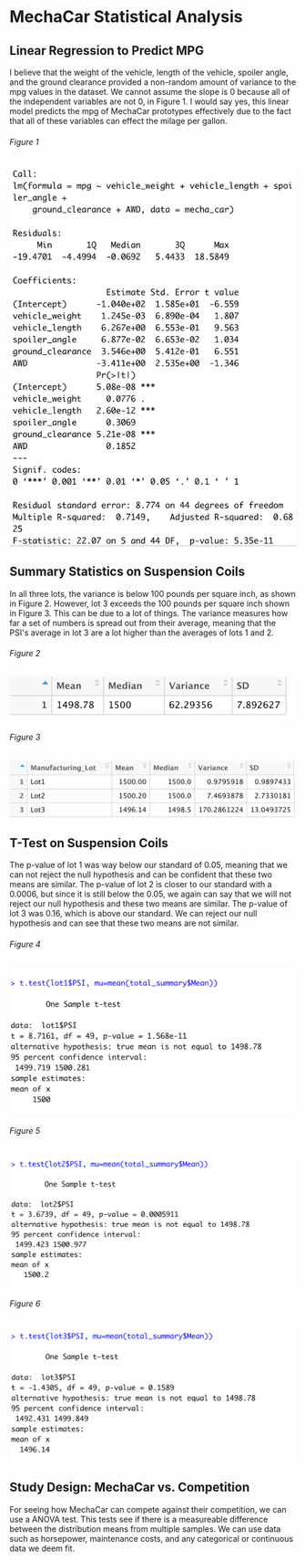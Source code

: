 # MechaCar Statistical Analysis
## Linear Regression to Predict MPG
I believe that the weight of the vehicle, length of the vehicle, spoiler angle, and the ground clearance provided a non-random amount of variance to the mpg values in the dataset. We cannot assume the slope is 0 because all of the independent variables are not 0, in Figure 1. I would say yes, this linear model predicts the mpg of MechaCar prototypes effectively due to the fact that all of these variables can effect the milage per gallon. 
###### Figure 1
![linearRegression](/MechaCar_Statistical_Analysis/linearRegression.png)
## Summary Statistics on Suspension Coils
In all three lots, the variance is below 100 pounds per square inch, as shown in Figure 2. However, lot 3 exceeds the 100 pounds per square inch shown in Figure 3. This can be due to a lot of things. The variance measures how far a set of numbers is spread out from their average, meaning that the PSI's average in lot 3 are a lot higher than the averages of lots 1 and 2.

###### Figure 2
![totalSummary](/MechaCar_Statistical_Analysis/totalSummary.png)

###### Figure 3
![lotSummary](/MechaCar_Statistical_Analysis/lotSummary.png)
## T-Test on Suspension Coils
The p-value of lot 1 was way below our standard of 0.05, meaning that we can not reject the null hypothesis and can be confident that these two means are similar. The p-value of lot 2 is closer to our standard with a 0.0006, but since it is still below the 0.05, we again can say that we will not reject our null hypothesis and these two means are similar. The p-value of lot 3 was 0.16, which is above our standard. We can reject our null hypothesis and can see that these two means are not similar.
###### Figure 4
![lot1](/MechaCar_Statistical_Analysis/lot1.png)
###### Figure 5
![lot2](/MechaCar_Statistical_Analysis/lot2.png)
###### Figure 6
![lot3](/MechaCar_Statistical_Analysis/lot3.png)
## Study Design: MechaCar vs. Competition
For seeing how MechaCar can compete against their competition, we can use a ANOVA test. This tests see if there is a measureable difference between the distribution means from multiple samples. We can use data such as horsepower, maintenance costs, and any categorical or continuous data we deem fit. 
